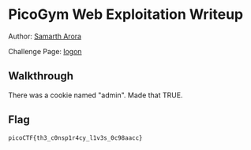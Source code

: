 # PicoGym Web Exploitation Writeup


Author: [Samarth Arora](https://github.com/Samadeol) 

Challenge Page: [logon](http://jupiter.challenges.picoctf.org:44573)

## Walkthrough
There was a cookie named "admin". Made that TRUE.

## Flag
`picoCTF{th3_c0nsp1r4cy_l1v3s_0c98aacc}`

